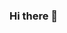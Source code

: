 ### Hi there 👋


[logo]: https://github.com/adam-p/markdown-here/raw/master/src/common/images/icon48.png "Logo Title Text 2"
